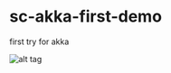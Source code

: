# sc-akka-first-demo
first try for akka

![alt tag](https://github.com/eddielisc/sc-akka-first-demo/blob/master/sc-akka-first-demo/doc/digaram.png)
